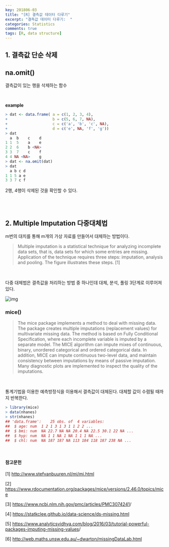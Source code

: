 ```yaml
---
key: 201806-03
title: "[R] 결측값 데이터 다루기"
excerpt: "결측값 데이터 다루기:  "
categories: Statistics
comments: true
tags: [R, data structure]
---
```


## 1. 결측값 단순 삭제

## na.omit()

결측값이 있는 행을 삭제하는 함수

<br>

**example**

```R
> dat <- data.frame( a = c(1, 2, 3, 4),
+                    b = c(5, 6, 7, NA),
+                    c = c('a', 'b', 'c', NA),
+                    d = c('e', NA, 'f', 'g'))
> dat
  a  b    c    d
1 1  5    a    e
2 2  6    b <NA>
3 3  7    c    f
4 4 NA <NA>    g
> dat <- na.omit(dat)
> dat
  a b c d
1 1 5 a e
3 3 7 c f
```

2행, 4행이 삭제된 것을 확인할 수 있다.

<br>

<br>

## 2. Multiple Imputation 다중대체법

m번의 대치를 통해 m개의 가상 자료를 만들어서 대체하는 방법이다.

> Multiple imputation is a statistical technique for analyzing incomplete data sets, that is, data sets for which some entries are missing. Application of the technique requires three steps: imputation, analysis and pooling. The figure illustrates these steps. [1]

<br>

다중 대체법은 결측값을 처리하는 방법 중 하나인데 대체, 분석, 풀링 3단계로 이루어져있다.

![img](https://image.slidesharecdn.com/20151215apresentation-151216031138/95/multiple-imputation-joint-and-conditional-modeling-of-missing-data-13-638.jpg?cb=1450236425)

### mice()

> The mice package implements a method to deal with missing data. The package creates multiple imputations (replacement values) for multivariate missing data. The method is based on Fully Conditional Specification, where each incomplete variable is imputed by a separate model. The MICE algorithm can impute mixes of continuous, binary, unordered categorical and ordered categorical data. In addition, MICE can impute continuous two-level data, and maintain consistency between imputations by means of passive imputation. Many diagnostic plots are implemented to inspect the quality of the imputations.

 <br>

통계기법을 이용한 예측방정식을 이용해서 결측값이 대체된다. 대체할 값이 수렴될 때까지 반복한다.

```R
> library(mice)
> data(nhanes)
> str(nhanes)
## 'data.frame':    25 obs. of  4 variables:
##  $ age: num  1 2 1 3 1 3 1 1 2 2 ...
##  $ bmi: num  NA 22.7 NA NA 20.4 NA 22.5 30.1 22 NA ...
##  $ hyp: num  NA 1 1 NA 1 NA 1 1 1 NA ...
##  $ chl: num  NA 187 187 NA 113 184 118 187 238 NA ...
```

 <br>

#### 참고문헌

[1] <http://www.stefvanbuuren.nl/mi/mi.html>

[2] <https://www.rdocumentation.org/packages/mice/versions/2.46.0/topics/mice>

[3] <https://www.ncbi.nlm.nih.gov/pmc/articles/PMC3074241>/

[4] <https://statkclee.github.io/data-science/ds-missing.html>

[5] <https://www.analyticsvidhya.com/blog/2016/03/tutorial-powerful-packages-imputing-missing-values>/

[6] <http://web.maths.unsw.edu.au/~dwarton/missingDataLab.html>

